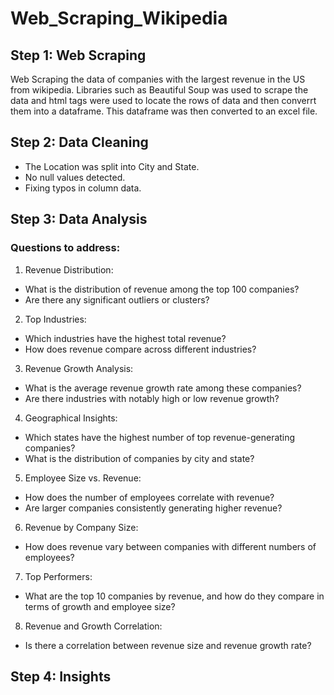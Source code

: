# Web_Scraping_Wikipedia
## Step 1: Web Scraping
Web Scraping the data of companies with the largest revenue in the US from wikipedia.
Libraries such as Beautiful Soup was used to scrape the data and html tags were used to locate the rows of data and then converrt them into a dataframe.
This dataframe was then converted to an excel file.

## Step 2: Data Cleaning
- The Location was split into City and State. 
- No null values detected.
- Fixing typos in column data.

## Step 3: Data Analysis
### Questions to address:
1) Revenue Distribution:
- What is the distribution of revenue among the top 100 companies?
- Are there any significant outliers or clusters?

2) Top Industries:
- Which industries have the highest total revenue?
- How does revenue compare across different industries?

3) Revenue Growth Analysis:
- What is the average revenue growth rate among these companies?
- Are there industries with notably high or low revenue growth?

4) Geographical Insights:
- Which states have the highest number of top revenue-generating companies?
- What is the distribution of companies by city and state?

5) Employee Size vs. Revenue:
- How does the number of employees correlate with revenue?
- Are larger companies consistently generating higher revenue?

6) Revenue by Company Size:
- How does revenue vary between companies with different numbers of employees?

7) Top Performers:
- What are the top 10 companies by revenue, and how do they compare in terms of growth and employee size?

8) Revenue and Growth Correlation:
- Is there a correlation between revenue size and revenue growth rate?

## Step 4: Insights
